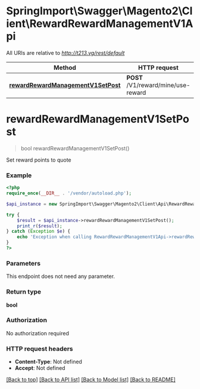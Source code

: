 # SpringImport\Swagger\Magento2\Client\RewardRewardManagementV1Api

All URIs are relative to *http://t213.vg/rest/default*

Method | HTTP request | Description
------------- | ------------- | -------------
[**rewardRewardManagementV1SetPost**](RewardRewardManagementV1Api.md#rewardRewardManagementV1SetPost) | **POST** /V1/reward/mine/use-reward | 


# **rewardRewardManagementV1SetPost**
> bool rewardRewardManagementV1SetPost()



Set reward points to quote

### Example
```php
<?php
require_once(__DIR__ . '/vendor/autoload.php');

$api_instance = new SpringImport\Swagger\Magento2\Client\Api\RewardRewardManagementV1Api();

try {
    $result = $api_instance->rewardRewardManagementV1SetPost();
    print_r($result);
} catch (Exception $e) {
    echo 'Exception when calling RewardRewardManagementV1Api->rewardRewardManagementV1SetPost: ', $e->getMessage(), PHP_EOL;
}
?>
```

### Parameters
This endpoint does not need any parameter.

### Return type

**bool**

### Authorization

No authorization required

### HTTP request headers

 - **Content-Type**: Not defined
 - **Accept**: Not defined

[[Back to top]](#) [[Back to API list]](../../README.md#documentation-for-api-endpoints) [[Back to Model list]](../../README.md#documentation-for-models) [[Back to README]](../../README.md)

